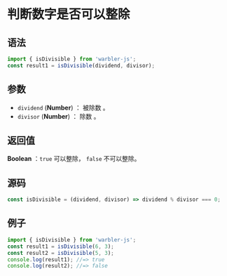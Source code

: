 # 判断数字是否可以整除

## 语法

```js
import { isDivisible } from 'warbler-js';
const result1 = isDivisible(dividend, divisor);
```

## 参数

- `dividend` (**Number**) ： 被除数 。
- `divisor` (**Number**) ： 除数 。

## 返回值

**Boolean** ：`true` 可以整除， `false` 不可以整除。

## 源码

```js
const isDivisible = (dividend, divisor) => dividend % divisor === 0;
```

## 例子

```js
import { isDivisible } from 'warbler-js';
const result1 = isDivisible(6, 3);
const result2 = isDivisible(5, 3);
console.log(result1); //=> true
console.log(result2); //=> false
```
